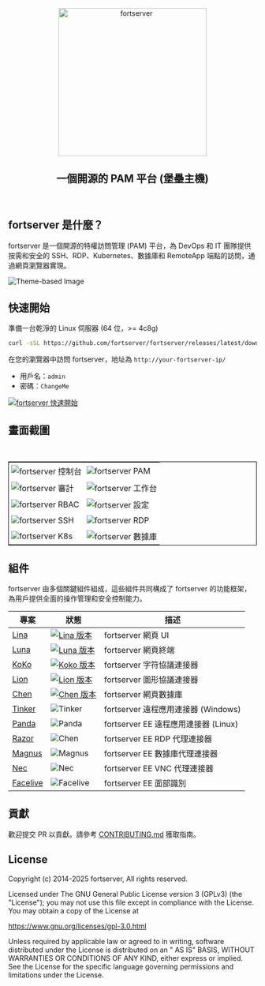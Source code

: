 <div align="center">
  <a name="readme-top"></a>
  <a href="https://fortserver.com" target="_blank"><img src="https://download.fortserver.org/images/fortserver-logo.svg" alt="fortserver" width="300" /></a>
  
## 一個開源的 PAM 平台 (堡壘主機)

</div>
<br/>

## fortserver 是什麼？

fortserver 是一個開源的特權訪問管理 (PAM) 平台，為 DevOps 和 IT 團隊提供按需和安全的 SSH、RDP、Kubernetes、數據庫和 RemoteApp 端點的訪問，通過網頁瀏覽器實現。

<picture>
  <source media="(prefers-color-scheme: light)" srcset="https://www.fortserver.com/images/fortserver-arch-light.png">
  <source media="(prefers-color-scheme: dark)" srcset="https://www.fortserver.com/images/fortserver-arch-dark.png">
  <img src="https://github.com/user-attachments/assets/dd612f3d-c958-4f84-b164-f31b75454d7f" alt="Theme-based Image">
</picture>

## 快速開始

準備一台乾淨的 Linux 伺服器 (64 位，>= 4c8g)

```sh
curl -sSL https://github.com/fortserver/fortserver/releases/latest/download/quick_start.sh | bash
```

在您的瀏覽器中訪問 fortserver，地址為 `http://your-fortserver-ip/`
- 用戶名：`admin`
- 密碼：`ChangeMe`

[![fortserver 快速開始](https://github.com/user-attachments/assets/0f32f52b-9935-485e-8534-336c63389612)](https://www.youtube.com/watch?v=UlGYRbKrpgY "fortserver 快速開始")

## 畫面截圖
<table style="border-collapse: collapse; border: 1px solid black;">
  <tr>
    <td style="padding: 5px;background-color:#fff;"><img src= "https://github.com/fortserver/fortserver/assets/32935519/99fabe5b-0475-4a53-9116-4c370a1426c4" alt="fortserver 控制台"   /></td>
    <td style="padding: 5px;background-color:#fff;"><img src= "https://github.com/user-attachments/assets/7c1f81af-37e8-4f07-8ac9-182895e1062e" alt="fortserver PAM"   /></td>    
  </tr>
  <tr>
    <td style="padding: 5px;background-color:#fff;"><img src= "https://github.com/fortserver/fortserver/assets/32935519/a424d731-1c70-4108-a7d8-5bbf387dda9a" alt="fortserver 審計"   /></td>
    <td style="padding: 5px;background-color:#fff;"><img src= "https://github.com/fortserver/fortserver/assets/32935519/393d2c27-a2d0-4dea-882d-00ed509e00c9" alt="fortserver 工作台"   /></td>
  </tr>
  <tr>
    <td style="padding: 5px;background-color:#fff;"><img src= "https://github.com/user-attachments/assets/eaa41f66-8cc8-4f01-a001-0d258501f1c9" alt="fortserver RBAC"   /></td>     
    <td style="padding: 5px;background-color:#fff;"><img src= "https://github.com/fortserver/fortserver/assets/32935519/3a2611cd-8902-49b8-b82b-2a6dac851f3e" alt="fortserver 設定"   /></td>
  </tr>
  <tr>
    <td style="padding: 5px;background-color:#fff;"><img src= "https://github.com/fortserver/fortserver/assets/32935519/1e236093-31f7-4563-8eb1-e36d865f1568" alt="fortserver SSH"   /></td>
    <td style="padding: 5px;background-color:#fff;"><img src= "https://github.com/fortserver/fortserver/assets/32935519/69373a82-f7ab-41e8-b763-bbad2ba52167" alt="fortserver RDP"   /></td>
  </tr>
  <tr>
    <td style="padding: 5px;background-color:#fff;"><img src= "https://github.com/fortserver/fortserver/assets/32935519/5bed98c6-cbe8-4073-9597-d53c69dc3957" alt="fortserver K8s"   /></td>
    <td style="padding: 5px;background-color:#fff;"><img src= "https://github.com/fortserver/fortserver/assets/32935519/b80ad654-548f-42bc-ba3d-c1cfdf1b46d6" alt="fortserver 數據庫"   /></td>
  </tr>
</table>

## 組件

fortserver 由多個關鍵組件組成，這些組件共同構成了 fortserver 的功能框架，為用戶提供全面的操作管理和安全控制能力。

| 專案                                                  | 狀態                                                                                                                                                                 | 描述                                                                                                   |
|--------------------------------------------------------|------------------------------------------------------------------------------------------------------------------------------------------------------------------------|--------------------------------------------------------------------------------------------------------|
| [Lina](https://github.com/fortserver/lina)             | <a href="https://github.com/fortserver/lina/releases"><img alt="Lina 版本" src="https://img.shields.io/github/release/fortserver/lina.svg" /></a>                   | fortserver 網頁 UI                                                                                     |
| [Luna](https://github.com/fortserver/luna)             | <a href="https://github.com/fortserver/luna/releases"><img alt="Luna 版本" src="https://img.shields.io/github/release/fortserver/luna.svg" /></a>                   | fortserver 網頁終端                                                                                   |
| [KoKo](https://github.com/fortserver/koko)             | <a href="https://github.com/fortserver/koko/releases"><img alt="Koko 版本" src="https://img.shields.io/github/release/fortserver/koko.svg" /></a>                   | fortserver 字符協議連接器                                                                             |
| [Lion](https://github.com/fortserver/lion)             | <a href="https://github.com/fortserver/lion/releases"><img alt="Lion 版本" src="https://img.shields.io/github/release/fortserver/lion.svg" /></a>                   | fortserver 圖形協議連接器                                                                             |
| [Chen](https://github.com/fortserver/chen)             | <a href="https://github.com/fortserver/chen/releases"><img alt="Chen 版本" src="https://img.shields.io/github/release/fortserver/chen.svg" />                       | fortserver 網頁數據庫                                                                                 |  
| [Tinker](https://github.com/fortserver/tinker)         | <img alt="Tinker" src="https://img.shields.io/badge/release-private-red" />                                                                                            | fortserver 遠程應用連接器 (Windows)                                                                  |
| [Panda](https://github.com/fortserver/Panda)           | <img alt="Panda" src="https://img.shields.io/badge/release-private-red" />                                                                                             | fortserver EE 遠程應用連接器 (Linux)                                                                  |
| [Razor](https://github.com/fortserver/razor)           | <img alt="Chen" src="https://img.shields.io/badge/release-private-red" />                                                                                              | fortserver EE RDP 代理連接器                                                                          |
| [Magnus](https://github.com/fortserver/magnus)         | <img alt="Magnus" src="https://img.shields.io/badge/release-private-red" />                                                                                            | fortserver EE 數據庫代理連接器                                                                        |
| [Nec](https://github.com/fortserver/nec)               | <img alt="Nec" src="https://img.shields.io/badge/release-private-red" />                                                                                               | fortserver EE VNC 代理連接器                                                                          |
| [Facelive](https://github.com/fortserver/facelive)     | <img alt="Facelive" src="https://img.shields.io/badge/release-private-red" />                                                                                          | fortserver EE 面部識別                                                                                 |

## 貢獻

歡迎提交 PR 以貢獻。請參考 [CONTRIBUTING.md][contributing-link] 獲取指南。

## License

Copyright (c) 2014-2025 fortserver, All rights reserved.

Licensed under The GNU General Public License version 3 (GPLv3) (the "License"); you may not use this file except in compliance with the License. You may obtain a copy of the License at

https://www.gnu.org/licenses/gpl-3.0.html

Unless required by applicable law or agreed to in writing, software distributed under the License is distributed on an " AS IS" BASIS, WITHOUT WARRANTIES OR CONDITIONS OF ANY KIND, either express or implied. See the License for the specific language governing permissions and limitations under the License.

<!-- fortserver official link -->
[docs-link]: https://fortserver.com/docs
[discord-link]: https://discord.com/invite/W6vYXmAQG2
[deepwiki-link]: https://deepwiki.com/fortserver/fortserver/
[contributing-link]: https://github.com/fortserver/fortserver/blob/dev/CONTRIBUTING.md

<!-- fortserver Other link-->
[license-link]: https://www.gnu.org/licenses/gpl-3.0.html
[docker-link]: https://hub.docker.com/u/fortserver
[github-release-link]: https://github.com/fortserver/fortserver/releases/latest
[github-stars-link]: https://github.com/fortserver/fortserver
[github-issues-link]: https://github.com/fortserver/fortserver/issues

<!-- Shield link-->
[docs-shield]: https://img.shields.io/badge/documentation-148F76
[github-release-shield]: https://img.shields.io/github/v/release/fortserver/fortserver
[github-stars-shield]: https://img.shields.io/github/stars/fortserver/fortserver?color=%231890FF&style=flat-square   
[docker-shield]: https://img.shields.io/docker/pulls/fortserver/jms_all.svg
[license-shield]: https://img.shields.io/github/license/fortserver/fortserver
[deepwiki-shield]: https://img.shields.io/badge/deepwiki-devin?color=blue
[discord-shield]: https://img.shields.io/discord/1194233267294052363?style=flat&logo=discord&logoColor=%23f5f5f5&labelColor=%235462eb&color=%235462eb